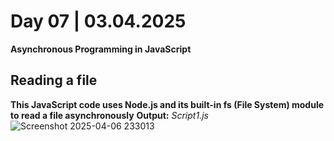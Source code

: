 # Day 07 | 03.04.2025
**Asynchronous Programming in JavaScript**
## Reading a file
**This JavaScript code uses Node.js and its built-in fs (File System) module to read a file asynchronously**
**Output:** *Script1.js*
![Screenshot 2025-04-06 233013](https://github.com/user-attachments/assets/92e9eccb-e224-4f75-a510-c7112547868e)
